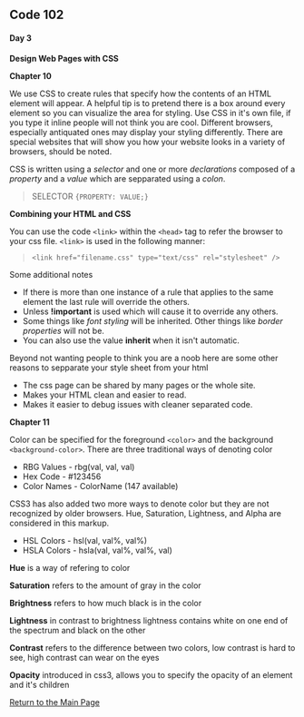 ## Code 102
#### Day 3

**Design Web Pages with CSS**

**Chapter 10**

We use CSS to create rules that specify how the contents of an HTML element will appear. A helpful tip is to pretend there is a box around every element so you can visualize the area for styling. Use CSS in it's own file, if you type it inline people will not think you are cool. Different browsers, especially antiquated ones may display your styling differently. There are special websites that will show you how your website looks in a variety of browsers, should be noted.

CSS is written using a *selector* and one or more *declarations* composed of a *property* and a *value* which are sepparated using a *colon*.

> SELECTOR `{PROPERTY: VALUE;}`

**Combining your HTML and CSS**

You can use the code `<link>` within the `<head>` tag to refer the browser to your css file. `<link>` is used in the following manner:

>`<link href="filename.css" type="text/css" rel="stylesheet" />`

Some additional notes
- If there is more than one instance of a rule that applies to the same element the last rule will override the others.
- Unless **!important** is used which will cause it to override any others.
- Some things like *font styling* will be inherited. Other things like *border properties* will not be.
- You can also use the value **inherit** when it isn't automatic.

Beyond not wanting people to think you are a noob here are some other reasons to sepparate your style sheet from your html
- The css page can be shared by many pages or the whole site. 
- Makes your HTML clean and easier to read.
- Makes it easier to debug issues with cleaner separated code.

**Chapter 11**

Color can be specified for the foreground `<color>` and the background `<background-color>`. There are three traditional ways of denoting color
- RBG Values - rbg(val, val, val)
- Hex Code - #123456
- Color Names - ColorName (147 available)

CSS3 has also added two more ways to denote color but they are not recognized by older browsers. Hue, Saturation, Lightness, and Alpha are considered in this markup.
- HSL Colors - hsl(val, val%, val%)
- HSLA Colors - hsla(val, val%, val%, val) 

**Hue** is a way of refering to color

**Saturation** refers to the amount of gray in the color

**Brightness** refers to how much black is in the color

**Lightness** in contrast to brightness lightness contains white on one end of the spectrum and black on the other

**Contrast** refers to the difference between two colors, low contrast is hard to see, high contrast can wear on the eyes

**Opacity** introduced in css3, allows you to specify the opacity of an element and it's children


[Return to the Main Page](README.md)